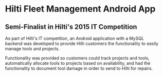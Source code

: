 # Hilti Fleet Management Android App
## Semi-Finalist in Hilti's 2015 IT Competition

As part of Hilti's IT competition, an Android application with a MySQL backend was developed to provide Hilti customers the functionality to easily manage tools and projects.  

Functionality was provided so customers could track projects and tools, automatically allocate tools to projects based on availability, and had the functionality to document tool damage in order to send to Hilti for repairs.
